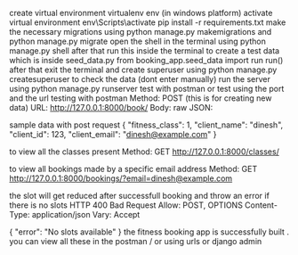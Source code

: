 create virtual environment virtualenv env  (in windows platform)
activate virtual environment env\Scripts\activate
pip install -r requirements.txt
make the necessary migrations using python manage.py makemigrations and python manage.py migrate
open the shell in the terminal using   python manage.py shell
after that run this inside the terminal to create a test data which is inside seed_data.py 
from booking_app.seed_data import run
run()
after that exit the terminal and create superuser using python manage.py createsuperuser to check the data (dont enter manually)
run the server using python manage.py runserver
test with postman or test using the port and the url 
testing with postman 
Method: POST (this is for creating new data)
URL: http://127.0.0.1:8000/book/
Body: raw JSON:

sample data with post request
{
  "fitness_class": 1,
  "client_name": "dinesh",
  "client_id": 123,
  "client_email": "dinesh@example.com"
}

to view all the classes present 
Method: GET
http://127.0.0.1:8000/classes/

to view all bookings made by a specific email address
Method: GET
http://127.0.0.1:8000/bookings/?email=dinesh@example.com

the slot will get reduced after successfull booking and throw an error if there is no slots
HTTP 400 Bad Request
Allow: POST, OPTIONS
Content-Type: application/json
Vary: Accept

{
    "error": "No slots available"
}
the fitness booking app is successfully built .
you can view all these in the postman / or using urls or django admin

